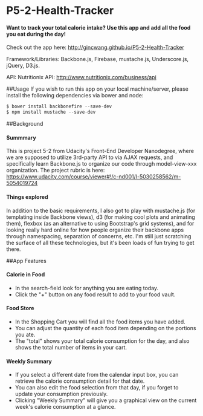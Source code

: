 # P5-2-Health-Tracker

#### Want to track your total calorie intake? Use this app and add all the food you eat during the day! 

Check out the app here: http://gincwang.github.io/P5-2-Health-Tracker

Framework/Libraries: Backbone.js, Firebase, mustache.js, Underscore.js, jQuery, D3.js.

API: Nutritionix API: http://www.nutritionix.com/business/api

##Usage
If you wish to run this app on your local machine/server, please install the following dependencies via bower and node:
```javascript
$ bower install backbonefire --save-dev
$ npm install mustache --save-dev
```

##Background

#### Summmary
This is project 5-2 from Udacity's Front-End Developer Nanodegree, where we are supposed to utilize 3rd-party API to via AJAX requests, and specifically learn Backbone.js to organize our code through model-view-xxx organization. The project rubric is here: https://www.udacity.com/course/viewer#!/c-nd001/l-5030258562/m-5054019724

#### Things explored
In addition to the basic requirements, I also got to play with mustache.js (for templating inside Backbone views), d3 (for making cool plots and animating them), flexbox (as an alternative to using Bootstrap's grid systems), and for looking really hard online for how people organize their backbone apps through namespacing, separation of concerns, etc. I'm still just scratching the surface of all these technologies, but it's been loads of fun trying to get there.


##App Features
  
#### Calorie in Food
  * In the search-field look for anything you are eating today.
  * Click the "+" button on any food result to add to your food vault.

#### Food Store
  * In the Shopping Cart you will find all the food items you have added.
  * You can adjust the quantity of each food item depending on the portions you ate.
  * The "total" shows your total calorie consumption for the day, and also shows the total number of items in your cart.

#### Weekly Summary
  * If you select a different date from the calendar input box, you can retrieve the calorie consumption detail for that date.
  * You can also edit the food selection from that day, if you forget to update your consumption previously.
  * Clicking "Weekly Summary" will give you a graphical view on the current week's calorie consumption at a glance.
  

